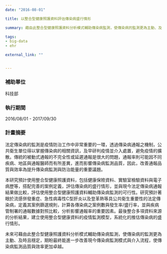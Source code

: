 ```yaml
---
date: "2016-08-01"

title: 以整合型健康照護資料評估傳染病盛行情形

summary: 藉由此整合型健康照護資料分析模式輔助傳染病監測，使傳染病的監測更為主動、及時且穩定，期盼最終能進一步改善現今傳染病監測模式與介入流程，提升傳染病監測品質與效率。

tags:
- big-data
- ehr

external_link: ""


---
```


### 補助單位

科技部

### 執行期間

2016/08/01 - 2017/09/30

### 計畫摘要

法定傳染病的監測是疫情防治工作中非常重要的一環，透過傳染病通報之機制，公共衛生單位得以掌握傳染病的相關資訊，及早研判疫情並介入處置，避免疫情的擴散。傳統的被動式通報的不完全性或延遲通報是很大的問題，通報率則可能因不同疾病、地區與通報醫師而有所差異，進而影響傳染病監測品質，因此，改善通報品質與效率為提升傳染病監測與防治能量的重要議題。

本研究預計使用整合型健康照護資料，包括健康保險資料、實驗室檢驗資料與電子病歷等，搭配完善的案例定義，評估傳染病的盛行情形，並與現今法定傳染病通報結果做比較，評估使用整合型健康照護資料輔助傳染病監測的可行性。研究預計著眼於流感併發重症、急性病毒性C型肝炎以及登革熱等具公共衛生重要性的法定傳染病，定義其案例篩選規則，計算各傳染病之案例數與發生率/盛行率，並與疾病管制署的通報數據對照比較，分析影響通報率的重要因素。最後整合多項資料來源的分析結果，建立使用整合型健康資料的疫情監測模型，系統化的推估傳染病的盛行情形。

未來可藉由此整合型健康照護資料分析模式輔助傳染病監測，使傳染病的監測更為主動、及時且穩定，期盼最終能進一步改善現今傳染病監測模式與介入流程，使傳染病監測品質與效率更加卓越。
